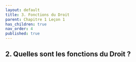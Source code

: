 ```yaml
---
layout: default
title: 3. Fonctions du Droit
parent: Chapitre 1 Leçon 1
has_children: true
nav_order: 4
published: true
---
```

## 2. Quelles sont les fonctions du Droit ?